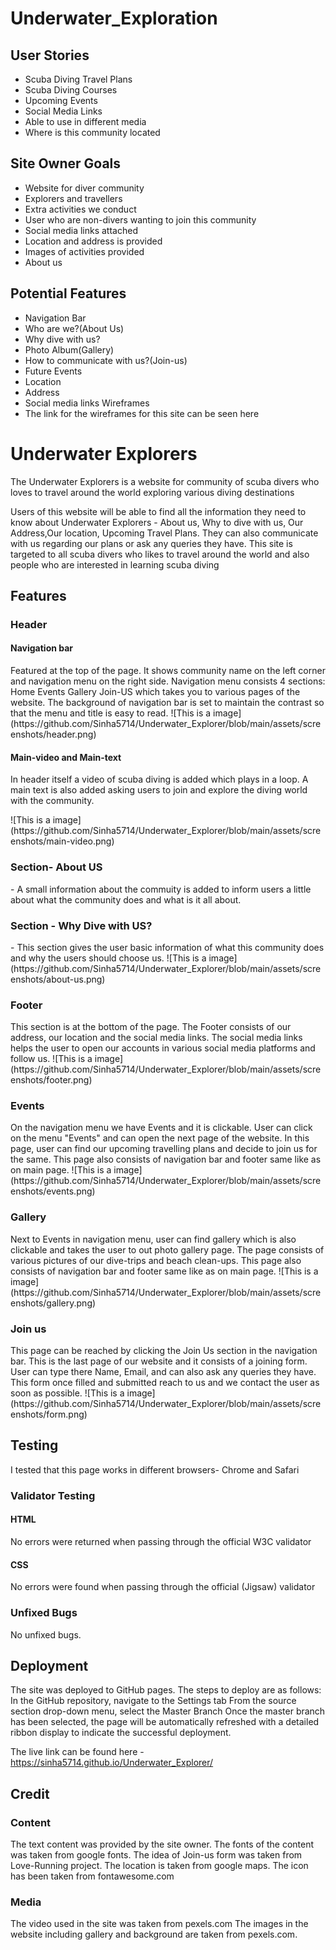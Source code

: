 # Underwater_Exploration
## User Stories
- Scuba Diving Travel Plans
- Scuba Diving Courses
- Upcoming Events
- Social Media Links
- Able to use in different media 
- Where is this community located
## Site Owner Goals
- Website for diver community
- Explorers and travellers
- Extra activities we conduct
- User who are non-divers wanting to join this community
- Social media links attached
- Location and address is provided
- Images of activities provided
- About us
## Potential Features
- Navigation Bar
- Who are we?(About Us)
- Why dive with us?
- Photo Album(Gallery)
- How to communicate with us?(Join-us)
- Future Events
- Location
- Address
- Social media links
Wireframes
- The link for the wireframes for this site can be seen here 

# Underwater Explorers
<p> The Underwater Explorers is a website for community of scuba divers who loves to travel around the world exploring various diving destinations</p>
<p>Users of this website will be able to find all the information they need to know about Underwater Explorers - About us, Why to dive with us, Our Address,Our location, Upcoming Travel Plans. They can also communicate with us regarding our plans or ask any queries they have. This site is targeted to all scuba divers who likes to travel around the world and also people who are interested in learning scuba diving </p>
<h2> Features</h2>

<h3>Header</h3>
<h4>Navigation bar</h4>
<p> Featured at the top of the page. It shows community name on the left corner and navigation menu on the right       
      side.  
    Navigation menu consists 4 sections: Home Events Gallery Join-US which takes you to various pages of the website.
    The background of navigation bar is set to maintain the contrast so that the menu and title is easy to read.
    ![This is a image](https://github.com/Sinha5714/Underwater_Explorer/blob/main/assets/screenshots/header.png)
<h4>Main-video and Main-text</h4>
  <p>In header itself a video of scuba diving is added which plays in a loop. 
  A main text is also added asking users to join and explore the diving world with the community.</p>
  ![This is a image](https://github.com/Sinha5714/Underwater_Explorer/blob/main/assets/screenshots/main-video.png)
<h3>Section- About US</h3>
- A small information about the commuity is added to inform users a little about what the community does and what is it all about.
<h3>Section - Why Dive with US?</h3>
- This section gives the user basic information of what this community does and why the users should choose us.
![This is a image](https://github.com/Sinha5714/Underwater_Explorer/blob/main/assets/screenshots/about-us.png)
<h3>Footer</h3>
This section is at the bottom of the page. 
The Footer consists of our address, our location and the social media links.
The social media links helps the user to open our accounts in various social media platforms and follow us.
![This is a image](https://github.com/Sinha5714/Underwater_Explorer/blob/main/assets/screenshots/footer.png) 
<h3> Events </h3>
On the navigation menu we have Events and it is clickable. User can click on the menu "Events" and can open the next page of the website.
In this page, user can find our upcoming travelling plans and decide to join us for the same.
This page also consists of navigation bar and footer same like as on main page.
![This is a image](https://github.com/Sinha5714/Underwater_Explorer/blob/main/assets/screenshots/events.png)
<h3> Gallery </h3>
Next to Events in navigation menu, user can find gallery which is also clickable and takes the user to out photo gallery page.
The page consists of various pictures of our dive-trips and beach clean-ups. This page also consists of navigation bar and footer same like as on main page.
![This is a image](https://github.com/Sinha5714/Underwater_Explorer/blob/main/assets/screenshots/gallery.png)
<h3> Join us</h3>
This page can be reached by clicking the Join Us section in the navigation bar. This is the last page of our website and it consists of a joining form. User can type there Name, Email, and can also ask any queries they have. This form once filled and submitted reach to us and we contact the user as soon as possible.
![This is a image](https://github.com/Sinha5714/Underwater_Explorer/blob/main/assets/screenshots/form.png)
<h2>Testing</h2>
I tested that this page works in different browsers- Chrome and Safari
<h3>Validator Testing</h3>
<h4>HTML</h4>
No errors were returned when passing through the official W3C validator
<h4>CSS</h4>
No errors were found when passing through the official (Jigsaw) validator
<h3>Unfixed Bugs</h3>
No unfixed bugs.
<h2>Deployment</h2>
The site was deployed to GitHub pages. The steps to deploy are as follows:
In the GitHub repository, navigate to the Settings tab
From the source section drop-down menu, select the Master Branch
Once the master branch has been selected, the page will be automatically refreshed with a detailed ribbon display to indicate the successful deployment.

The live link can be found here - https://sinha5714.github.io/Underwater_Explorer/
<h2>Credit</h2>
<h3>Content</h3>
The text content was provided by the site owner.
The fonts of the content was taken from google fonts.
The idea of Join-us form was taken from Love-Running project.
The location is taken from google maps.
The icon has been taken from fontawesome.com 

<h3>Media</h3>
The video used in the site was taken from pexels.com
The images in the website including gallery and background are taken from pexels.com.



